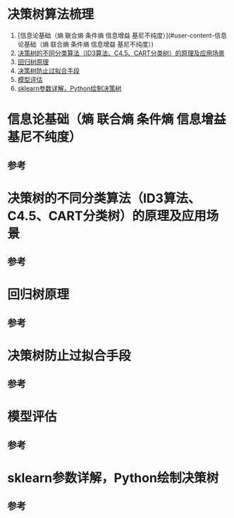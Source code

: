 决策树算法梳理
=============

1. [信息论基础（熵 联合熵 条件熵 信息增益 基尼不纯度）](#user-content-信息论基础（熵 联合熵 条件熵 信息增益 基尼不纯度）)
2. [决策树的不同分类算法（ID3算法、C4.5、CART分类树）的原理及应用场景](#user-content-决策树的不同分类算法（ID3算法、C4.5、CART分类树）的原理及应用场景)
3. [回归树原理](#user-content-回归树原理)
4. [决策树防止过拟合手段](#user-content-决策树防止过拟合手段)
5. [模型评估](#user-content-模型评估)
6. [sklearn参数详解，Python绘制决策树](#user-content-sklearn参数详解，Python绘制决策树)

# 信息论基础（熵 联合熵 条件熵 信息增益 基尼不纯度）

**参考**
- 

# 决策树的不同分类算法（ID3算法、C4.5、CART分类树）的原理及应用场景

**参考**
- 

# 回归树原理

**参考**
- 

# 决策树防止过拟合手段

**参考**
- 

# 模型评估

**参考**
- 

# sklearn参数详解，Python绘制决策树

**参考**
- 
